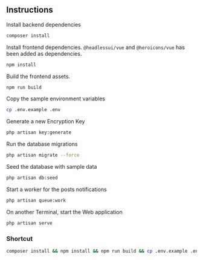 ## Instructions

Install backend dependencies
```bash
composer install
```

Install frontend dependencies. `@headlessui/vue` and `@heroicons/vue` has been added as dependencies.

```bash
npm install
```

Build the frontend assets.

```bash
npm run build
```

Copy the sample environment variables

```bash
cp .env.example .env
```

Generate a new Encryption Key
```bash
php artisan key:generate
```

Run the database migrations
```bash
php artisan migrate --force
```

Seed the database with sample data
```bash
php artisan db:seed
```

Start a worker for the posts notifications
```bash
php artisan queue:work
```

On another Terminal, start the Web application

```bash
php artisan serve
```

### Shortcut


```bash
composer install && npm install && npm run build && cp .env.example .env && php artisan key:generate && php artisan migrate --force && php artisan db:seed
```
